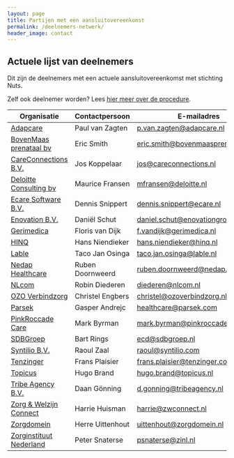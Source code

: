 ```yaml
---
layout: page
title: Partijen met een aansluitovereenkomst
permalink: /deelnemers-netwerk/
header_image: contact
---
```



## <a name="list"></a>Actuele lijst van deelnemers

Dit zijn de deelnemers met een actuele aansluitovereenkomst met stichting Nuts.

Zelf ook deelnemer worden? Lees [hier meer over de procedure](/aansluiten).

<table class="font-inter">
    <thead>
        <tr>
            <th>Organisatie</th>
            <th>Contactpersoon</th>
            <th>E-mailadres</th>
        </tr>
    </thead>
    <tbody>
        <tr>
            <td><a href="https://www.adapcare.nl">Adapcare</a></td>
            <td>Paul van Zagten</td>
            <td><a href="mailto:p.van.zagten@adapcare.nl">p.van.zagten@adapcare.nl</a></td>
        </tr>
        <tr>
            <td><a href="https://bovenmaasprenataal.com/">BovenMaas prenataal bv</a></td>
            <td>Eric Smith</td>
            <td><a href="mailto:eric.smith@bovenmaasprenataal.com">eric.smith@bovenmaasprenataal.com</a></td>
        </tr>
        <tr>
            <td><a href="https://www.careconnections.nl/">CareConnections B.V.</a></td>
            <td>Jos Koppelaar</td>
            <td><a href="mailto:jos@careconnections.nl">jos@careconnections.nl</a></td>
        </tr>
        <tr>
            <td><a href="https://www2.deloitte.com/nl/nl/services/consulting-deloitte.html">Deloitte Consulting bv</a></td>
            <td>Maurice Fransen</td>
            <td><a href="mailto:mfransen@deloitte.nl">mfransen@deloitte.nl</a></td>
        </tr>
        <tr>
            <td><a href="https://ecare.nl">Ecare Software B.V.</a></td>
            <td>Dennis Snippert</td>
            <td><a href="mailto:dennis.snippert@ecare.nl">dennis.snippert@ecare.nl</a></td>
        </tr>
        <tr>
            <td><a href="https://enovationgroup.com/nl/">Enovation B.V.</a></td>
            <td>Daniël Schut</td>
            <td><a href="mailto:daniel.schut@enovationgroup.com">daniel.schut@enovationgroup.com</a></td>
        </tr>
        <tr>
            <td><a href="https://www.gerimedica.nl">Gerimedica</a></td>
            <td>Floris van Dijk</td>
            <td><a href="mailto:f.vandijk@gerimedica.nl">f.vandijk@gerimedica.nl</a></td>
        </tr>
        <tr>
            <td><a href="https://hinq.nl/">HINQ</a></td>
            <td>Hans Niendieker</td>
            <td><a href="mailto:hans.niendieker@hinq.nl">hans.niendieker@hinq.nl</a></td>
        </tr>
        <tr>
            <td><a href="https://www.lable.nl">Lable</a></td>
            <td>Taco Jan Osinga</td>
            <td><a href="mailto:taco.jan.osinga@lable.nl">taco.jan.osinga@lable.nl</a></td>
        </tr>
        <tr>
            <td><a href="https://nedap-healthcare.com/">Nedap Healthcare</a></td>
            <td>Ruben Doornweerd</td>
            <td><a href="mailto:ruben.doornweerd@nedap.com">ruben.doornweerd@nedap.com</a></td>
        </tr>
        <tr>
            <td><a href="https://www.nlcom.nl/">NLcom</a></td>
            <td>Robin Diederen</td>
            <td><a href="mailto:diederen@nlcom.nl">diederen@nlcom.nl</a></td>
        </tr>
        <tr>
            <td><a href="https://www.ozoverbindzorg.nl/">OZO Verbindzorg</a></td>
            <td>Christel Engbers</td>
            <td><a href="mailto:christel@ozoverbindzorg.nl">christel@ozoverbindzorg.nl</a></td>
        </tr>
        <tr>
            <td><a href="https://parsek.com/">Parsek</a></td>
            <td>Gasper Andrejc</td>
            <td><a href="mailto:healthcare@parsek.com">healthcare@parsek.com</a></td>
        </tr>
        <tr>
            <td><a href="https://www.pinkroccade-healthcare.nl/">PinkRoccade Care</a></td>
            <td>Mark Byrman</td>
            <td><a href="mailto:mark.byrman@pinkroccade.nl">mark.byrman@pinkroccade.nl</a></td>
        </tr>
        <tr>
            <td><a href="https://www.sdbgroep.nl">SDBGroep</a></td>
            <td>Bart Rings</td>
            <td><a href="mailto:ecd@sdbgroep.nl">ecd@sdbgroep.nl</a></td>
        </tr>
         <tr>
            <td><a href="https://syntilio.com/nl">Syntilio B.V.</a></td>
            <td>Raoul Zaal</td>
            <td><a href="mailto:raoul@syntilio.com">raoul@syntilio.com</a></td>
        </tr>
        <tr>
            <td><a href="https://tenzinger.com/">Tenzinger</a></td>
            <td>Frans Plaisier</td>
            <td><a href="mailto:frans.plaisier@tenzinger.com">frans.plaisier@tenzinger.com</a></td>
        </tr>
         <tr>
            <td><a href="https://topicus.nl/sectoren/zorg">Topicus</a></td>
            <td>Hugo Brand</td>
            <td><a href="mailto:hugo.brand@topicus.nl">hugo.brand@topicus.nl</a></td>
        </tr>
        <tr>
            <td><a href="https://tribeagency.nl/">Tribe Agency B.V.</a></td>
            <td>Daan Gönning</td>
            <td><a href="mailto:d.gonning@tribeagency.nl">d.gonning@tribeagency.nl</a></td>
        </tr>
        <tr>
            <td><a href="https://www.zwconnect.nl/">Zorg & Welzijn Connect</a></td>
            <td>Harrie Huisman</td>
            <td><a href="mailto:harrie@zwconnect.nl">harrie@zwconnect.nl</a></td>
        </tr>
        <tr>
            <td><a href="https://zorgdomein.com/">Zorgdomein</a></td>
            <td>Herre Uittenhout</td>
            <td><a href="mailto:uittenhout@zorgdomein.nl">uittenhout@zorgdomein.nl</a></td>
        </tr>
        <tr>
            <td><a href="https://www.zorginstituutnederland.nl">Zorginstituut Nederland</a></td>
            <td>Peter Snaterse</td>
            <td><a href="mailto:">psnaterse@zinl.nl</a></td>
        </tr>
    </tbody>
</table>

